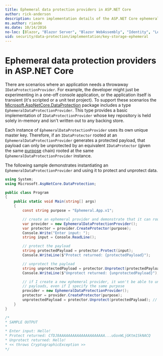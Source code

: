 ```yaml
---
title: Ephemeral data protection providers in ASP.NET Core
author: rick-anderson
description: Learn implementation details of the ASP.NET Core ephemeral data protection providers.
ms.author: riande
ms.date: 10/14/2016
no-loc: [Blazor, "Blazor Server", "Blazor WebAssembly", "Identity", "Let's Encrypt", Razor, SignalR]
uid: security/data-protection/implementation/key-storage-ephemeral
---
```

# Ephemeral data protection providers in ASP.NET Core

<a name="data-protection-implementation-key-storage-ephemeral"></a>

There are scenarios where an application needs a throwaway `IDataProtectionProvider`. For example, the developer might just be experimenting in a one-off console application, or the application itself is transient (it's scripted or a unit test project). To support these scenarios the [Microsoft.AspNetCore.DataProtection](https://www.nuget.org/packages/Microsoft.AspNetCore.DataProtection/) package includes a type `EphemeralDataProtectionProvider`. This type provides a basic implementation of `IDataProtectionProvider` whose key repository is held solely in-memory and isn't written out to any backing store.

Each instance of `EphemeralDataProtectionProvider` uses its own unique master key. Therefore, if an `IDataProtector` rooted at an `EphemeralDataProtectionProvider` generates a protected payload, that payload can only be unprotected by an equivalent `IDataProtector` (given the same [purpose](xref:security/data-protection/consumer-apis/purpose-strings#data-protection-consumer-apis-purposes) chain) rooted at the same `EphemeralDataProtectionProvider` instance.

The following sample demonstrates instantiating an `EphemeralDataProtectionProvider` and using it to protect and unprotect data.

```csharp
using System;
using Microsoft.AspNetCore.DataProtection;

public class Program
{
    public static void Main(string[] args)
    {
        const string purpose = "Ephemeral.App.v1";

        // create an ephemeral provider and demonstrate that it can round-trip a payload
        var provider = new EphemeralDataProtectionProvider();
        var protector = provider.CreateProtector(purpose);
        Console.Write("Enter input: ");
        string input = Console.ReadLine();

        // protect the payload
        string protectedPayload = protector.Protect(input);
        Console.WriteLine($"Protect returned: {protectedPayload}");

        // unprotect the payload
        string unprotectedPayload = protector.Unprotect(protectedPayload);
        Console.WriteLine($"Unprotect returned: {unprotectedPayload}");

        // if I create a new ephemeral provider, it won't be able to unprotect existing
        // payloads, even if I specify the same purpose
        provider = new EphemeralDataProtectionProvider();
        protector = provider.CreateProtector(purpose);
        unprotectedPayload = protector.Unprotect(protectedPayload); // THROWS
    }
}

/*
* SAMPLE OUTPUT
*
* Enter input: Hello!
* Protect returned: CfDJ8AAAAAAAAAAAAAAAAAAAAA...uGoxWLjGKtm1SkNACQ
* Unprotect returned: Hello!
* << throws CryptographicException >>
*/
```
